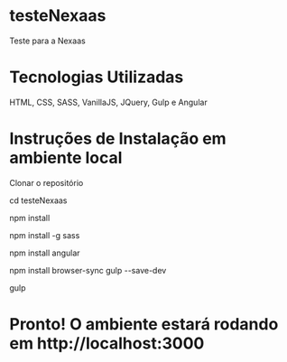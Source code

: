 # testeNexaas
Teste para a Nexaas

# Tecnologias Utilizadas
HTML, CSS, SASS, VanillaJS, JQuery, Gulp e Angular

# Instruções de Instalação em ambiente local

Clonar o repositório

cd testeNexaas

npm install

npm install -g sass

npm install angular

npm install browser-sync gulp --save-dev

gulp

# Pronto! O ambiente estará rodando em http://localhost:3000
